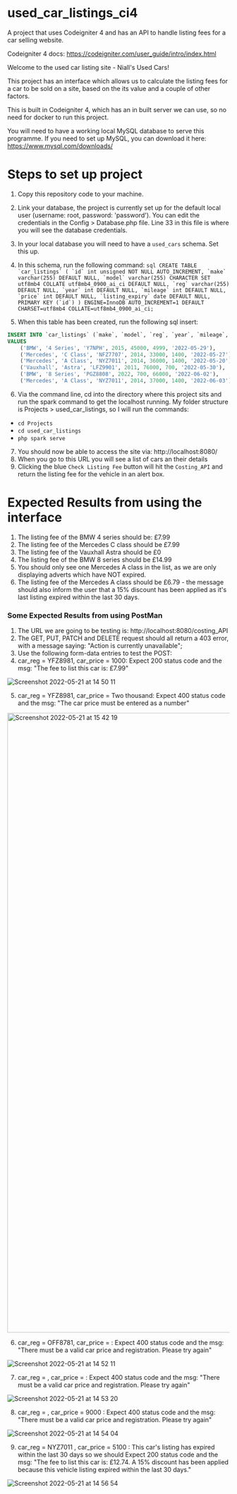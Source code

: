 # used_car_listings_ci4
A project that uses Codeigniter 4 and has an API to handle listing fees for a car selling website.

Codeigniter 4 docs: https://codeigniter.com/user_guide/intro/index.html

Welcome to the used car listing site - Niall's Used Cars!

This project has an interface which allows us to calculate the listing fees for a car to be sold on a site, based on the its value and a couple of other factors.

This is built in Codeigniter 4, which has an in built server we can use, so no need for docker to run this project.

You will need to have a working local MySQL database to serve this programme.
If you need to set up MySQL, you can download it here: https://www.mysql.com/downloads/

# Steps to set up project

1. Copy this repository code to your machine. 
2. Link your database, the project is currently set up for the default local user (username: root, password: 'password'). You can edit the credentials in the Config > Database.php file. Line 33 in this file is where you will see the database credentials.
3. In your local database you will need to have a `used_cars` schema. Set this up.
4. In this schema, run the following command: 
```sql CREATE TABLE `car_listings` (
  `id` int unsigned NOT NULL AUTO_INCREMENT,
  `make` varchar(255) DEFAULT NULL,
  `model` varchar(255) CHARACTER SET utf8mb4 COLLATE utf8mb4_0900_ai_ci DEFAULT NULL,
  `reg` varchar(255) DEFAULT NULL,
  `year` int DEFAULT NULL,
  `mileage` int DEFAULT NULL,
  `price` int DEFAULT NULL,
  `listing_expiry` date DEFAULT NULL,
  PRIMARY KEY (`id`)
) ENGINE=InnoDB AUTO_INCREMENT=1 DEFAULT CHARSET=utf8mb4 COLLATE=utf8mb4_0900_ai_ci;```

5. When this table has been created, run the following sql insert: 

```sql
INSERT INTO `car_listings` (`make`, `model`, `reg`, `year`, `mileage`, `price`, `listing_expiry`)
VALUES
	('BMW', '4 Series', 'Y7NPH', 2015, 45000, 4999, '2022-05-29'),
	('Mercedes', 'C Class', 'NFZ7707', 2014, 33000, 1400, '2022-05-27'),
	('Mercedes', 'A Class', 'NYZ7011', 2014, 36000, 1400, '2022-05-20'),
	('Vauxhall', 'Astra', 'LFZ9901', 2011, 76000, 700, '2022-05-30'),
	('BMW', '8 Series', 'PGZ8808', 2022, 700, 66000, '2022-06-02'),
	('Mercedes', 'A Class', 'NYZ7011', 2014, 37000, 1400, '2022-06-03');
```
6.  Via the command line, cd into the directory where this project sits and run the spark command to get the localhost running. My folder structure is Projects > used_car_listings, so I will run the commands:
- `cd Projects`
- `cd used_car_listings`
- `php spark serve`
7. You should now be able to access the site via: http://localhost:8080/
8. When you go to this URL you will see a list of cars an their details
9. Clicking the blue `Check Listing Fee` button will hit the `Costing_API` and return the listing fee for the vehicle in an alert box.



# Expected Results from using the interface
1. The listing fee of the BMW 4 series should be: £7.99
2. The listing fee of the Mercedes C class should be £7.99
3. The listing fee of the Vauxhall Astra should be £0
4. The listing fee of the BMW 8 series should be £14.99
5. You should only see one Mercedes A class in the list, as we are only displaying adverts which have NOT expired.
6. The listing fee of the Mercedes A class should be £6.79 - the message should also inform the user that a 15% discount has been applied as it's last listing expired within the last 30 days.


### Some Expected Results from using PostMan
1. The URL we are going to be testing is: http://localhost:8080/costing_API
2. The GET, PUT, PATCH and DELETE request should all return a 403 error, with a message saying: "Action is currently unavailable";
3. Use the following form-data entries to test the POST:
4. car_reg = YFZ8981, car_price = 1000: Expect 200 status code and the msg: "The fee to list this car is: £7.99"

![Screenshot 2022-05-21 at 14 50 11](https://user-images.githubusercontent.com/55992683/169654663-f5252493-4934-400e-a3a1-974f9beda9b4.png)

5.  car_reg = YFZ8981, car_price = Two thousand: Expect 400 status code and the msg: "The car price must be entered as a number"

<img width="1405" alt="Screenshot 2022-05-21 at 15 42 19" src="https://user-images.githubusercontent.com/55992683/169656667-48414737-7aef-495e-bdac-3c5042516276.png">


6. car_reg = OFF8781, car_price = : Expect 400 status code and the msg: "There must be a valid car price and registration. Please try again"

![Screenshot 2022-05-21 at 14 52 11](https://user-images.githubusercontent.com/55992683/169654744-7cb1f904-c563-45bd-8b04-170d191b3f2b.png)

7. car_reg = , car_price = : Expect 400 status code and the msg: "There must be a valid car price and registration. Please try again"

![Screenshot 2022-05-21 at 14 53 20](https://user-images.githubusercontent.com/55992683/169654783-762cdfa8-e525-455c-a87f-99e5cb281f70.png)

8. car_reg = , car_price = 9000 : Expect 400 status code and the msg: "There must be a valid car price and registration. Please try again"

![Screenshot 2022-05-21 at 14 54 04](https://user-images.githubusercontent.com/55992683/169654807-4b5af1ac-a578-4c77-8d0f-5d5ba5141a85.png)

9. car_reg = NYZ7011 , car_price = 5100 : This car's listing has expired within the last 30 days so we should Expect 200 status code and the msg: "The fee to list this car is: £12.74. A 15% discount has been applied because this vehicle listing expired within the last 30 days."

![Screenshot 2022-05-21 at 14 56 54](https://user-images.githubusercontent.com/55992683/169654943-0f29f436-ee2f-42e0-b916-2145605f1e0c.png)

